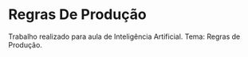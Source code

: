 # Regras De Produção
Trabalho realizado para aula de Inteligência Artificial.
Tema: Regras de Produção. 

